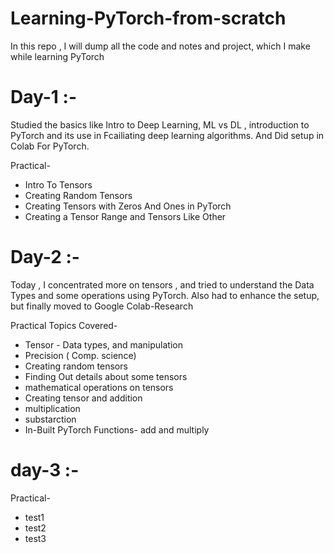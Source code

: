 # Learning-PyTorch-from-scratch
In this repo , I will dump all the code and notes and project, which I make while learning PyTorch

# Day-1 :- 
Studied the basics like Intro to Deep Learning, ML vs DL , introduction to PyTorch and its use in Fcailiating deep learning algorithms.
And Did setup in Colab For PyTorch.

Practical-
   * Intro To Tensors
   * Creating Random Tensors
   * Creating Tensors with Zeros And Ones in PyTorch
   * Creating a Tensor Range and Tensors Like Other

# Day-2 :-
Today , I concentrated more on tensors , and tried to understand the Data Types and some operations using PyTorch. 
Also had to enhance the setup, but finally moved to Google Colab-Research

Practical Topics Covered-
   * Tensor - Data types, and manipulation
   * Precision ( Comp. science)
   * Creating random tensors
   * Finding Out details about some tensors
   * mathematical operations on tensors
   * Creating tensor and addition
   * multiplication
   * substarction
   * In-Built PyTorch Functions- add and multiply


# day-3 :-

Practical-
   * test1
   * test2
   * test3
  
